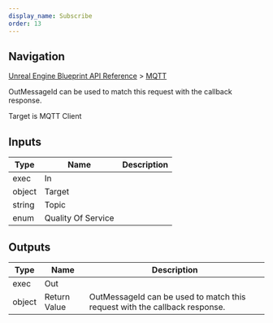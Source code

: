 ```yaml
---
display_name: Subscribe
order: 13
---
```

## Navigation

[Unreal Engine Blueprint API Reference](https://dev.epicgames.com/documentation/en-us/unreal-engine/BlueprintAPI) > [MQTT](https://dev.epicgames.com/documentation/en-us/unreal-engine/BlueprintAPI/MQTT)

OutMessageId can be used to match this request with the callback response.

Target is MQTT Client

## Inputs

| Type | Name | Description |
| --- | --- | --- |
| exec | In |  |
| object | Target |  |
| string | Topic |  |
| enum | Quality Of Service |  |

## Outputs

| Type | Name | Description |
| --- | --- | --- |
| exec | Out |  |
| object | Return Value | OutMessageId can be used to match this request with the callback response. |
